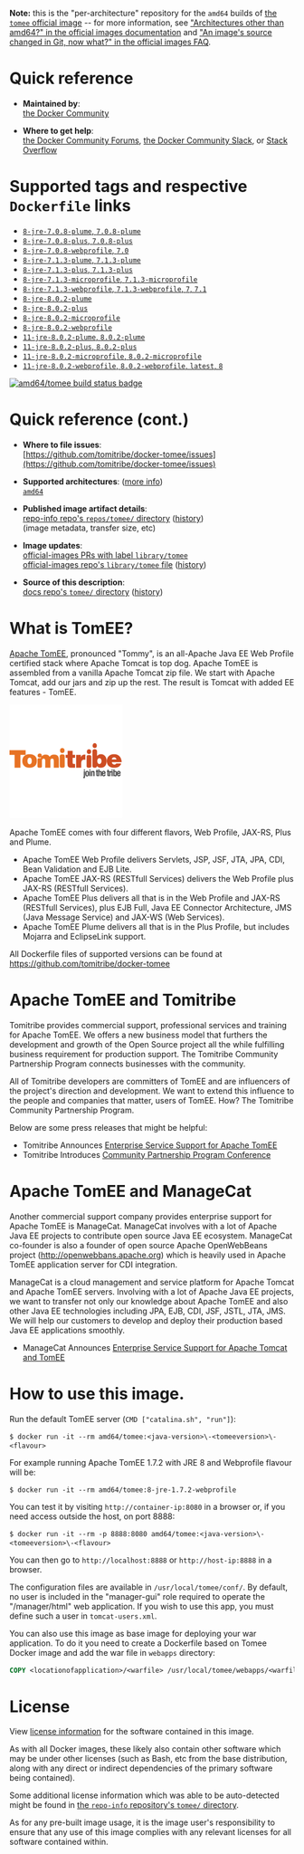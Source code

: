 <!--

********************************************************************************

WARNING:

    DO NOT EDIT "tomee/README.md"

    IT IS AUTO-GENERATED

    (from the other files in "tomee/" combined with a set of templates)

********************************************************************************

-->

**Note:** this is the "per-architecture" repository for the `amd64` builds of [the `tomee` official image](https://hub.docker.com/_/tomee) -- for more information, see ["Architectures other than amd64?" in the official images documentation](https://github.com/docker-library/official-images#architectures-other-than-amd64) and ["An image's source changed in Git, now what?" in the official images FAQ](https://github.com/docker-library/faq#an-images-source-changed-in-git-now-what).

# Quick reference

-	**Maintained by**:  
	[the Docker Community](https://github.com/tomitribe/docker-tomee)

-	**Where to get help**:  
	[the Docker Community Forums](https://forums.docker.com/), [the Docker Community Slack](http://dockr.ly/slack), or [Stack Overflow](https://stackoverflow.com/search?tab=newest&q=docker)

# Supported tags and respective `Dockerfile` links

-	[`8-jre-7.0.8-plume`, `7.0.8-plume`](https://github.com/tomitribe/docker-tomee/blob/9ca4bbde0f622cd0068fdd63a0523b09efcec239/TomEE-7.0/jre8/plume/Dockerfile)
-	[`8-jre-7.0.8-plus`, `7.0.8-plus`](https://github.com/tomitribe/docker-tomee/blob/9ca4bbde0f622cd0068fdd63a0523b09efcec239/TomEE-7.0/jre8/plus/Dockerfile)
-	[`8-jre-7.0.8-webprofile`, `7.0`](https://github.com/tomitribe/docker-tomee/blob/9ca4bbde0f622cd0068fdd63a0523b09efcec239/TomEE-7.0/jre8/webprofile/Dockerfile)
-	[`8-jre-7.1.3-plume`, `7.1.3-plume`](https://github.com/tomitribe/docker-tomee/blob/9ca4bbde0f622cd0068fdd63a0523b09efcec239/TomEE-7.1/jre8/plume/Dockerfile)
-	[`8-jre-7.1.3-plus`, `7.1.3-plus`](https://github.com/tomitribe/docker-tomee/blob/9ca4bbde0f622cd0068fdd63a0523b09efcec239/TomEE-7.1/jre8/plus/Dockerfile)
-	[`8-jre-7.1.3-microprofile`, `7.1.3-microprofile`](https://github.com/tomitribe/docker-tomee/blob/9ca4bbde0f622cd0068fdd63a0523b09efcec239/TomEE-7.1/jre8/microprofile/Dockerfile)
-	[`8-jre-7.1.3-webprofile`, `7.1.3-webprofile`, `7`, `7.1`](https://github.com/tomitribe/docker-tomee/blob/9ca4bbde0f622cd0068fdd63a0523b09efcec239/TomEE-7.1/jre8/webprofile/Dockerfile)
-	[`8-jre-8.0.2-plume`](https://github.com/tomitribe/docker-tomee/blob/9ca4bbde0f622cd0068fdd63a0523b09efcec239/TomEE-8.0/jre8/plume/Dockerfile)
-	[`8-jre-8.0.2-plus`](https://github.com/tomitribe/docker-tomee/blob/9ca4bbde0f622cd0068fdd63a0523b09efcec239/TomEE-8.0/jre8/plus/Dockerfile)
-	[`8-jre-8.0.2-microprofile`](https://github.com/tomitribe/docker-tomee/blob/9ca4bbde0f622cd0068fdd63a0523b09efcec239/TomEE-8.0/jre8/microprofile/Dockerfile)
-	[`8-jre-8.0.2-webprofile`](https://github.com/tomitribe/docker-tomee/blob/9ca4bbde0f622cd0068fdd63a0523b09efcec239/TomEE-8.0/jre8/webprofile/Dockerfile)
-	[`11-jre-8.0.2-plume`, `8.0.2-plume`](https://github.com/tomitribe/docker-tomee/blob/9ca4bbde0f622cd0068fdd63a0523b09efcec239/TomEE-8.0/jre11/plume/Dockerfile)
-	[`11-jre-8.0.2-plus`, `8.0.2-plus`](https://github.com/tomitribe/docker-tomee/blob/9ca4bbde0f622cd0068fdd63a0523b09efcec239/TomEE-8.0/jre11/plus/Dockerfile)
-	[`11-jre-8.0.2-microprofile`, `8.0.2-microprofile`](https://github.com/tomitribe/docker-tomee/blob/9ca4bbde0f622cd0068fdd63a0523b09efcec239/TomEE-8.0/jre11/microprofile/Dockerfile)
-	[`11-jre-8.0.2-webprofile`, `8.0.2-webprofile`, `latest`, `8`](https://github.com/tomitribe/docker-tomee/blob/9ca4bbde0f622cd0068fdd63a0523b09efcec239/TomEE-8.0/jre11/webprofile/Dockerfile)

[![amd64/tomee build status badge](https://img.shields.io/jenkins/s/https/doi-janky.infosiftr.net/job/multiarch/job/amd64/job/tomee.svg?label=amd64/tomee%20%20build%20job)](https://doi-janky.infosiftr.net/job/multiarch/job/amd64/job/tomee/)

# Quick reference (cont.)

-	**Where to file issues**:  
	[https://github.com/tomitribe/docker-tomee/issues](https://github.com/tomitribe/docker-tomee/issues)

-	**Supported architectures**: ([more info](https://github.com/docker-library/official-images#architectures-other-than-amd64))  
	[`amd64`](https://hub.docker.com/r/amd64/tomee/)

-	**Published image artifact details**:  
	[repo-info repo's `repos/tomee/` directory](https://github.com/docker-library/repo-info/blob/master/repos/tomee) ([history](https://github.com/docker-library/repo-info/commits/master/repos/tomee))  
	(image metadata, transfer size, etc)

-	**Image updates**:  
	[official-images PRs with label `library/tomee`](https://github.com/docker-library/official-images/pulls?q=label%3Alibrary%2Ftomee)  
	[official-images repo's `library/tomee` file](https://github.com/docker-library/official-images/blob/master/library/tomee) ([history](https://github.com/docker-library/official-images/commits/master/library/tomee))

-	**Source of this description**:  
	[docs repo's `tomee/` directory](https://github.com/docker-library/docs/tree/master/tomee) ([history](https://github.com/docker-library/docs/commits/master/tomee))

# What is TomEE?

[Apache TomEE](http://tomee.apache.org/), pronounced "Tommy", is an all-Apache Java EE Web Profile certified stack where Apache Tomcat is top dog. Apache TomEE is assembled from a vanilla Apache Tomcat zip file. We start with Apache Tomcat, add our jars and zip up the rest. The result is Tomcat with added EE features - TomEE.

![logo](https://raw.githubusercontent.com/docker-library/docs/4a10a52c08621b68c1b1b53b561f819d9e78c2e0/tomee/logo.png)

Apache TomEE comes with four different flavors, Web Profile, JAX-RS, Plus and Plume.

-	Apache TomEE Web Profile delivers Servlets, JSP, JSF, JTA, JPA, CDI, Bean Validation and EJB Lite.
-	Apache TomEE JAX-RS (RESTfull Services) delivers the Web Profile plus JAX-RS (RESTfull Services).
-	Apache TomEE Plus delivers all that is in the Web Profile and JAX-RS (RESTfull Services), plus EJB Full, Java EE Connector Architecture, JMS (Java Message Service) and JAX-WS (Web Services).
-	Apache TomEE Plume delivers all that is in the Plus Profile, but includes Mojarra and EclipseLink support.

All Dockerfile files of supported versions can be found at https://github.com/tomitribe/docker-tomee

# Apache TomEE and Tomitribe

Tomitribe provides commercial support, professional services and training for Apache TomEE. We offers a new business model that furthers the development and growth of the Open Source project all the while fulfilling business requirement for production support. The Tomitribe Community Partnership Program connects businesses with the community.

All of Tomitribe developers are committers of TomEE and are influencers of the project's direction and development. We want to extend this influence to the people and companies that matter, users of TomEE. How? The Tomitribe Community Partnership Program.

Below are some press releases that might be helpful:

-	Tomitribe Announces [Enterprise Service Support for Apache TomEE](http://www.tomitribe.com/company/press/tomitribe_enterprise_service_support_for_apache_tomee_javaone_2013/)
-	Tomitribe Introduces [Community Partnership Program Conference](http://www.tomitribe.com/company/press/tomitribe-introduces-community-partnership-program-and-presents-java-ee-sessions-at-javaone-2014-conference/)

# Apache TomEE and ManageCat

Another commercial support company provides enterprise support for Apache TomEE is ManageCat. ManageCat involves with a lot of Apache Java EE projects to contribute open source Java EE ecosystem. ManageCat co-founder is also a founder of open source Apache OpenWebBeans project (http://openwebbans.apache.org) which is heavily used in Apache TomEE application server for CDI integration.

ManageCat is a cloud management and service platform for Apache Tomcat and Apache TomEE servers. Involving with a lot of Apache Java EE projects, we want to transfer not only our knowledge about Apache TomEE and also other Java EE technologies including JPA, EJB, CDI, JSF, JSTL, JTA, JMS. We will help our customers to develop and deploy their production based Java EE applications smoothly.

-	ManageCat Announces [Enterprise Service Support for Apache Tomcat and TomEE](http://managecat.com/index.php/enterprise-tomcat-support)

# How to use this image.

Run the default TomEE server (`CMD ["catalina.sh", "run"]`):

```console
$ docker run -it --rm amd64/tomee:<java-version>\-<tomeeversion>\-<flavour>
```

For example running Apache TomEE 1.7.2 with JRE 8 and Webprofile flavour will be:

```console
$ docker run -it --rm amd64/tomee:8-jre-1.7.2-webprofile
```

You can test it by visiting `http://container-ip:8080` in a browser or, if you need access outside the host, on port 8888:

```console
$ docker run -it --rm -p 8888:8080 amd64/tomee:<java-version>\-<tomeeversion>\-<flavour>
```

You can then go to `http://localhost:8888` or `http://host-ip:8888` in a browser.

The configuration files are available in `/usr/local/tomee/conf/`. By default, no user is included in the "manager-gui" role required to operate the "/manager/html" web application. If you wish to use this app, you must define such a user in `tomcat-users.xml`.

You can also use this image as base image for deploying your war application. To do it you need to create a Dockerfile based on Tomee Docker image and add the war file in `webapps` directory:

```dockerfile
COPY <locationofapplication>/<warfile> /usr/local/tomee/webapps/<warfile>
```

# License

View [license information](http://www.apache.org/licenses/LICENSE-2.0) for the software contained in this image.

As with all Docker images, these likely also contain other software which may be under other licenses (such as Bash, etc from the base distribution, along with any direct or indirect dependencies of the primary software being contained).

Some additional license information which was able to be auto-detected might be found in [the `repo-info` repository's `tomee/` directory](https://github.com/docker-library/repo-info/tree/master/repos/tomee).

As for any pre-built image usage, it is the image user's responsibility to ensure that any use of this image complies with any relevant licenses for all software contained within.
